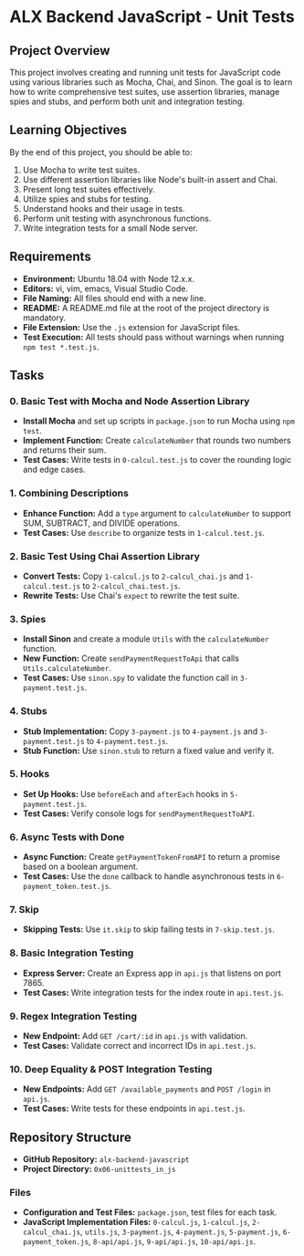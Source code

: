 # ALX Backend JavaScript - Unit Tests

## Project Overview

This project involves creating and running unit tests for JavaScript code using various libraries such as Mocha, Chai, and Sinon. The goal is to learn how to write comprehensive test suites, use assertion libraries, manage spies and stubs, and perform both unit and integration testing.

## Learning Objectives

By the end of this project, you should be able to:

1. Use Mocha to write test suites.
2. Use different assertion libraries like Node's built-in assert and Chai.
3. Present long test suites effectively.
4. Utilize spies and stubs for testing.
5. Understand hooks and their usage in tests.
6. Perform unit testing with asynchronous functions.
7. Write integration tests for a small Node server.

## Requirements

- **Environment:** Ubuntu 18.04 with Node 12.x.x.
- **Editors:** vi, vim, emacs, Visual Studio Code.
- **File Naming:** All files should end with a new line.
- **README:** A README.md file at the root of the project directory is mandatory.
- **File Extension:** Use the `.js` extension for JavaScript files.
- **Test Execution:** All tests should pass without warnings when running `npm test *.test.js`.

## Tasks

### 0. Basic Test with Mocha and Node Assertion Library
- **Install Mocha** and set up scripts in `package.json` to run Mocha using `npm test`.
- **Implement Function:** Create `calculateNumber` that rounds two numbers and returns their sum.
- **Test Cases:** Write tests in `0-calcul.test.js` to cover the rounding logic and edge cases.

### 1. Combining Descriptions
- **Enhance Function:** Add a `type` argument to `calculateNumber` to support SUM, SUBTRACT, and DIVIDE operations.
- **Test Cases:** Use `describe` to organize tests in `1-calcul.test.js`.

### 2. Basic Test Using Chai Assertion Library
- **Convert Tests:** Copy `1-calcul.js` to `2-calcul_chai.js` and `1-calcul.test.js` to `2-calcul_chai.test.js`.
- **Rewrite Tests:** Use Chai's `expect` to rewrite the test suite.

### 3. Spies
- **Install Sinon** and create a module `Utils` with the `calculateNumber` function.
- **New Function:** Create `sendPaymentRequestToApi` that calls `Utils.calculateNumber`.
- **Test Cases:** Use `sinon.spy` to validate the function call in `3-payment.test.js`.

### 4. Stubs
- **Stub Implementation:** Copy `3-payment.js` to `4-payment.js` and `3-payment.test.js` to `4-payment.test.js`.
- **Stub Function:** Use `sinon.stub` to return a fixed value and verify it.

### 5. Hooks
- **Set Up Hooks:** Use `beforeEach` and `afterEach` hooks in `5-payment.test.js`.
- **Test Cases:** Verify console logs for `sendPaymentRequestToAPI`.

### 6. Async Tests with Done
- **Async Function:** Create `getPaymentTokenFromAPI` to return a promise based on a boolean argument.
- **Test Cases:** Use the `done` callback to handle asynchronous tests in `6-payment_token.test.js`.

### 7. Skip
- **Skipping Tests:** Use `it.skip` to skip failing tests in `7-skip.test.js`.

### 8. Basic Integration Testing
- **Express Server:** Create an Express app in `api.js` that listens on port 7865.
- **Test Cases:** Write integration tests for the index route in `api.test.js`.

### 9. Regex Integration Testing
- **New Endpoint:** Add `GET /cart/:id` in `api.js` with validation.
- **Test Cases:** Validate correct and incorrect IDs in `api.test.js`.

### 10. Deep Equality & POST Integration Testing
- **New Endpoints:** Add `GET /available_payments` and `POST /login` in `api.js`.
- **Test Cases:** Write tests for these endpoints in `api.test.js`.

## Repository Structure

- **GitHub Repository:** `alx-backend-javascript`
- **Project Directory:** `0x06-unittests_in_js`

### Files

- **Configuration and Test Files:** `package.json`, test files for each task.
- **JavaScript Implementation Files:** `0-calcul.js`, `1-calcul.js`, `2-calcul_chai.js`, `utils.js`, `3-payment.js`, `4-payment.js`, `5-payment.js`, `6-payment_token.js`, `8-api/api.js`, `9-api/api.js`, `10-api/api.js`.
